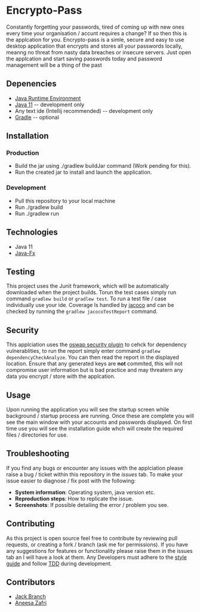 # Encrypto-Pass

Constantly forgetting your passwords, tired of coming up with new ones every time your organisation / accunt requires a change? If so then this is the applcation for you. Encrypto-pass is a simle, secure and easy to use desktop application that encrypts and stores all your passwords locally, meanng no threat from nasty data breaches or insecure servers. Just open the applcation and start saving passwords today and password management will be a thing of the past

## Depenencies

- [Java Runtime Environment](https://openjdk.java.net/projects/jdk/11/)
- [Java 11](https://openjdk.java.net/projects/jdk/11/) -- development only
- Any text ide (Intellij recommended) -- development only
- [Gradle](https://gradle.org/) -- optional

## Installation

### Production

- Build the jar using ./gradlew buildJar command (Work pending for this).
- Run the created jar to install and launch the application.

### Development

- Pull this repository to your local machine
- Run ./gradlew build
- Run ./gradlew run

## Technologies

- Java 11
- [Java-Fx](https://openjfx.io/)

## Testing

This project uses the Junit framework, which will be automatically downloaded when the project builds. Torun the test cases simply run command `gradlew build` or `gradlew test`. To run a test file / case individually use your ide. Coverage Is handled by [jacoco](https://www.eclemma.org/jacoco/) and can be checked by running the `gradlew jacocoTestReport` command.

## Security

This applciation uses the [oswap security plugin](https://owasp.org/www-project-dependency-check/) to cehck for dependency vulnerablities, to run the report simply enter command `gradlew dependencyCheckAnalyze`. You can then read the report in the displayed location. Ensure that any generated keys are **not** commited, this will not compromise user information but is bad practice and may threatern any data you encrypt / store with the applcation.

## Usage

Upon running the application you will see the startup screen while background / startup process are running. Once these are complete you will see the main window with your accounts and passwords displayed. On first time use you will see the installation guide whch will create the required files / directories for use.

## Troubleshooting 

If you find any bugs or encounter any issues with the applciation please raise a bug / ticket within this repository in the *issues* tab. To make your issue easier to diagnose / fix post with the following:

- **System information**: Operating system, java version etc.
- **Reproduction steps**: How to replicate the issue.
- **Screenshots**: If possible detailing the error / problem you see.

## Contributing

As this project is open source feel free to contribute by reviewing pull requests, or creating a fork / branch (ask me for permissions). If you have any suggestions for features or functionality please raise them in the issues tab an I will have a look at them. Any Developers must adhere to the [style guide](https://google.github.io/styleguide/javaguide.html) and follow [TDD](https://en.wikipedia.org/wiki/Test-driven_development#:~:text=Test%2Ddriven%20development%20(TDD),so%20that%20the%20tests%20pass.) during development.

## Contributors

- [Jack Branch](https://github.com/pliantmeerkat) 
- [Aneesa Zafri](https://github.com/neesafarza)
